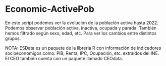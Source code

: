 # Economic-ActivePob
En este script podemos ver la evolución de la población activa hasta 2022. Podemos observar población activa, inactiva, ocupada y parada. 
También hemos filtrado según sexo, edad, etc. Para ver los cambios entre distintos grupos.

NOTA: ESData es un paquete de la libreria R con información de indicadores socioeconómigos como: PIB, Renta, IPC, Ocupación, etc. extraídos del INE. El CEO también cuenta con un paquete llamado CEOdata.
